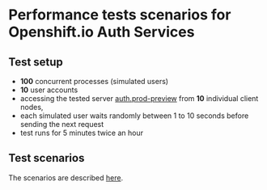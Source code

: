 # Performance tests scenarios for Openshift.io Auth Services

## Test setup
 * **100** concurrent processes (simulated users)
 * **10** user accounts
 * accessing the tested server [auth.prod-preview](https://auth.prod-preview.openshift.io) from **10** individual client nodes,
 * each simulated user waits randomly between 1 to 10 seconds before sending the next request
 * test runs for 5 minutes twice an hour
   
## Test scenarios
The scenarios are described [here](https://github.com/fabric8-services/fabric8-auth/issues/209).


